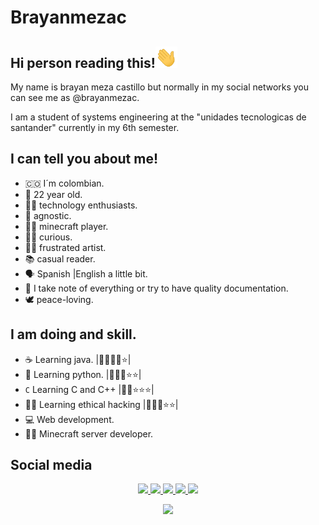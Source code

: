 # Brayanmezac
## Hi person reading this!<img src="https://raw.githubusercontent.com/ABSphreak/ABSphreak/master/gifs/Hi.gif" width="35px">



My name is brayan meza castillo but normally in my social networks you can see me as @brayanmezac.  

I am a student of systems engineering at the "unidades tecnologicas de santander" currently in my 6th semester. 



## I can tell you about me!



- 🇨🇴 I´m colombian.
- 🧒 22 year old.
- 👨‍💻 technology enthusiasts.
- 🙏 agnostic.
- 🧟‍♂️ minecraft player.
- 🕵️‍♂️ curious.
- 👨‍🎨 frustrated artist.
- 📚 casual reader.
- 🗣️ Spanish |English a little bit.
- 📎 I take note of everything or try to have quality documentation.
- 🕊️ peace-loving.



## I am doing and skill.



- ☕ Learning java.             |🌟🌟🌟🌟⭐|
- 🐍 Learning python.           |🌟🌟🌟⭐⭐|
- `C`  Learning C and C++       |🌟🌟⭐⭐⭐|
- 🐱‍💻 Learning ethical hacking   |🌟🌟🌟⭐⭐|
- 💻 Web development.
- 🧟‍♂️ Minecraft server developer.



## Social media


<div style="text-align: center">


<a href="https://www.tiktok.com/@brayanmezac">
    <img src="https://img.icons8.com/ios/50/000000/tiktok--v2.png">
</a>

<a href="https://www.linkedin.com/in/brayanmezac/">
    <img src="https://img.icons8.com/ios/50/000000/linkedin.png"/>
</a>

<a href="https://twitter.com/BrayanMezaC_Dev">
    <img src="https://img.icons8.com/ios/50/000000/twitter--v2.png"/>
</a> 

<a href="https://www.instagram.com/brayanmezac.dev/">
    <img src="https://img.icons8.com/ios/50/000000/instagram-new--v3.png"/>
</a>

<a href="https://www.youtube.com/channel/UCAzVCmasqPB3qnXiMCMHCNg">
    <img src="https://img.icons8.com/ios/50/000000/youtube--v2.png"/>
</a>

<br>

![](https://komarev.com/ghpvc/?username=brayanmezac&color=brightgreen)

</div>

